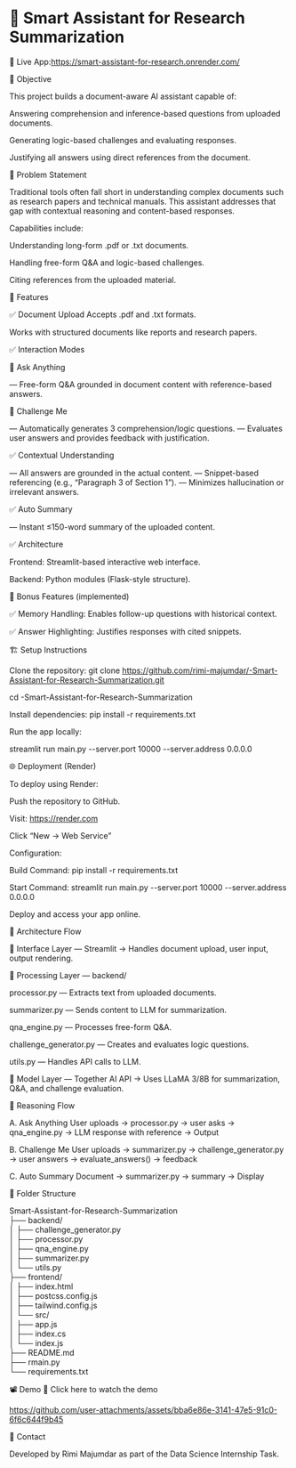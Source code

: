 # 🧠 Smart Assistant for Research Summarization



🔗 Live App:https://smart-assistant-for-research.onrender.com/


📌 Objective


This project builds a document-aware AI assistant capable of:

Answering comprehension and inference-based questions from uploaded documents.

Generating logic-based challenges and evaluating responses.

Justifying all answers using direct references from the document.

🧩 Problem Statement


Traditional tools often fall short in understanding complex documents such as research papers and technical manuals. This assistant addresses that gap with contextual reasoning and content-based responses.

Capabilities include:

Understanding long-form .pdf or .txt documents.

Handling free-form Q&A and logic-based challenges.

Citing references from the uploaded material.

🚀 Features


✅ Document Upload
Accepts .pdf and .txt formats.

Works with structured documents like reports and research papers.

✅ Interaction Modes

🔹 Ask Anything

— Free-form Q&A grounded in document content with reference-based answers.


🔹 Challenge Me

— Automatically generates 3 comprehension/logic questions.
— Evaluates user answers and provides feedback with justification.



✅ Contextual Understanding

— All answers are grounded in the actual content.
— Snippet-based referencing (e.g., “Paragraph 3 of Section 1”).
— Minimizes hallucination or irrelevant answers.



✅ Auto Summary

— Instant ≤150-word summary of the uploaded content.

✅ Architecture

Frontend: Streamlit-based interactive web interface.

Backend: Python modules (Flask-style structure).



🌟 Bonus Features (implemented)

✅ Memory Handling: Enables follow-up questions with historical context.

✅ Answer Highlighting: Justifies responses with cited snippets.



🏗 Setup Instructions


Clone the repository:
git clone https://github.com/rimi-majumdar/-Smart-Assistant-for-Research-Summarization.git

cd -Smart-Assistant-for-Research-Summarization

Install dependencies:
pip install -r requirements.txt

Run the app locally:

streamlit run main.py --server.port 10000 --server.address 0.0.0.0


🌐 Deployment (Render)

To deploy using Render:

Push the repository to GitHub.

Visit: https://render.com

Click “New → Web Service”

Configuration:

Build Command:
pip install -r requirements.txt

Start Command:
streamlit run main.py --server.port 10000 --server.address 0.0.0.0

Deploy and access your app online.


🧠 Architecture Flow

📌 Interface Layer — Streamlit
→ Handles document upload, user input, output rendering.

📌 Processing Layer — backend/

processor.py — Extracts text from uploaded documents.

summarizer.py — Sends content to LLM for summarization.

qna_engine.py — Processes free-form Q&A.

challenge_generator.py — Creates and evaluates logic questions.

utils.py — Handles API calls to LLM.

📌 Model Layer — Together AI API
→ Uses LLaMA 3/8B for summarization, Q&A, and challenge evaluation.


🎯 Reasoning Flow

A. Ask Anything
User uploads → processor.py → user asks → qna_engine.py → LLM response with reference → Output

B. Challenge Me
User uploads → summarizer.py → challenge_generator.py → user answers → evaluate_answers() → feedback

C. Auto Summary
Document → summarizer.py → summary → Display



📂 Folder Structure

Smart-Assistant-for-Research-Summarization\
├── backend/ \
│   ├── challenge_generator.py\
│   ├── processor.py\
│   ├── qna_engine.py\
│   ├── summarizer.py\
│   └── utils.py\
├── frontend/\
│   ├── index.html\
│   ├── postcss.config.js\
│   ├── tailwind.config.js\
│   └── src/\
│       ├── app.js\
│       ├── index.cs\
│       └── index.js\
├── README.md\
├── rmain.py \
└── requirements.txt



📽 Demo
🎥 Click here to watch the demo






https://github.com/user-attachments/assets/bba6e86e-3141-47e5-91c0-6f6c644f9b45





🧾 Contact

Developed by Rimi Majumdar as part of the Data Science Internship Task.
